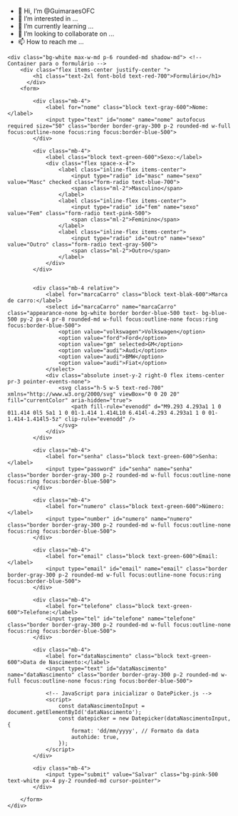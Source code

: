 - 👋 Hi, I’m @GuimaraesOFC
- 👀 I’m interested in ...
- 🌱 I’m currently learning ...
- 💞️ I’m looking to collaborate on ...
- 📫 How to reach me ...

<!---
GuimaraesOFC/GuimaraesOFC is a ✨ special ✨ repository because its `README.md` (this file) appears on your GitHub profile.
You can click the Preview link to take a look at your changes.
--->
<!DOCTYPE html>
<html>

<head>
    <meta charset="UTF-8" />
    <title>Seu Título Aqui</title>
    <!-- Inclua o arquivo CSS do Tailwind aqui -->
    <link href="https://cdn.jsdelivr.net/npm/tailwindcss@2.2.16/dist/tailwind.min.css" rel="stylesheet">
    <link href="https://cdn.jsdelivr.net/npm/tailwindcss@2.2.16/dist/tailwind.min.css" rel="stylesheet">
    <link href="https://cdn.jsdelivr.net/npm/datepicker@1.0.10/dist/datepicker.min.css" rel="stylesheet">
    <script src="https://cdn.jsdelivr.net/npm/datepicker@1.0.10/dist/datepicker.min.js"></script>
    
 
</head>

<body class="bg-blue-100 min-h-screen flex items-center justify-center"> <!-- Estilo de fundo e centralização -->

    <div class="bg-white max-w-md p-6 rounded-md shadow-md"> <!-- Container para o formulário -->
        <div class="flex items-center justify-center ">
            <h1 class="text-2xl font-bold text-red-700">Formulário</h1>
          </div>
        <form>

            <div class="mb-4">
                <label for="nome" class="block text-gray-600">Nome:</label>
                <input type="text" id="nome" name="nome" autofocus required size="50" class="border border-gray-300 p-2 rounded-md w-full focus:outline-none focus:ring focus:border-blue-500">
            </div>

            <div class="mb-4">
                <label class="block text-green-600">Sexo:</label>
                <div class="flex space-x-4">
                    <label class="inline-flex items-center">
                        <input type="radio" id="masc" name="sexo" value="Masc" checked class="form-radio text-blue-700">
                        <span class="ml-2">Masculino</span>
                    </label>
                    <label class="inline-flex items-center">
                        <input type="radio" id="fem" name="sexo" value="Fem" class="form-radio text-pink-500">
                        <span class="ml-2">Feminino</span>
                    </label>
                    <label class="inline-flex items-center">
                        <input type="radio" id="outro" name="sexo" value="Outro" class="form-radio text-gray-500">
                        <span class="ml-2">Outro</span>
                    </label>
                </div>
            </div>
            

            <div class="mb-4 relative">
                <label for="marcaCarro" class="block text-blak-600">Marca de carro:</label>
                <select id="marcaCarro" name="marcaCarro" class="appearance-none bg-white border border-blue-500 text- bg-blue-500 py-2 px-4 pr-8 rounded-md w-full focus:outline-none focus:ring focus:border-blue-500">
                    <option value="volkswagen">Volkswagen</option>
                    <option value="ford">Ford</option>
                    <option value="gm" selected>GM</option>
                    <option value="audi">Audi</option>
                    <option value="audi">BMW</option>
                    <option value="audi">Fiat</option>
                </select>
                <div class="absolute inset-y-2 right-0 flex items-center pr-3 pointer-events-none">
                    <svg class="h-5 w-5 text-red-700" xmlns="http://www.w3.org/2000/svg" viewBox="0 0 20 20" fill="currentColor" aria-hidden="true">
                        <path fill-rule="evenodd" d="M9.293 4.293a1 1 0 011.414 0l5 5a1 1 0 01-1.414 1.414L10 6.414l-4.293 4.293a1 1 0 01-1.414-1.414l5-5z" clip-rule="evenodd" />
                    </svg>
                </div>
            </div>

            <div class="mb-4">
                <label for="senha" class="block text-green-600">Senha:</label>
                <input type="password" id="senha" name="senha" class="border border-gray-300 p-2 rounded-md w-full focus:outline-none focus:ring focus:border-blue-500">
            </div>

            <div class="mb-4">
                <label for="numero" class="block text-green-600">Número:</label>
                <input type="number" id="numero" name="numero" class="border border-gray-300 p-2 rounded-md w-full focus:outline-none focus:ring focus:border-blue-500">
            </div>

            <div class="mb-4">
                <label for="email" class="block text-green-600">Email:</label>
                <input type="email" id="email" name="email" class="border border-gray-300 p-2 rounded-md w-full focus:outline-none focus:ring focus:border-blue-500">
            </div>

            <div class="mb-4">
                <label for="telefone" class="block text-green-600">Telefone:</label>
                <input type="tel" id="telefone" name="telefone" class="border border-gray-300 p-2 rounded-md w-full focus:outline-none focus:ring focus:border-blue-500">
            </div>

            <div class="mb-4">
                <label for="dataNascimento" class="block text-green-600">Data de Nascimento:</label>
                <input type="text" id="dataNascimento" name="dataNascimento" class="border border-gray-300 p-2 rounded-md w-full focus:outline-none focus:ring focus:border-blue-500">
            
                <!-- JavaScript para inicializar o DatePicker.js -->
                <script>
                    const dataNascimentoInput = document.getElementById('dataNascimento');
                    const datepicker = new Datepicker(dataNascimentoInput, {
                        format: 'dd/mm/yyyy', // Formato da data
                        autohide: true, 
                    });
                </script>
            </div>

            <div class="mb-4">
                <input type="submit" value="Salvar" class="bg-pink-500 text-white px-4 py-2 rounded-md cursor-pointer">
            </div>

        </form>
    </div>
</body>


<div class="border border-gray-800">
    

</div>
